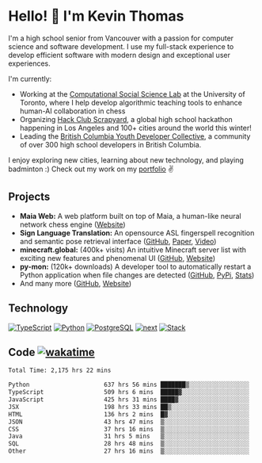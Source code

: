 # Hello! 👋 I'm Kevin Thomas

I'm a high school senior from Vancouver with a passion for computer science and software development. I use my full-stack experience to develop efficient software with modern design and exceptional user experiences.

I'm currently:

- Working at the [Computational Social Science Lab](https://csslab.cs.toronto.edu/) at the University of Toronto, where I help develop algorithmic teaching tools to enhance human-AI collaboration in chess
- Organizing [Hack Club Scrapyard](https://scrapyard.hackclub.com/), a global high school hackathon happening in Los Angeles and 100+ cities around the world this winter!
- Leading the [British Columbia Youth Developer Collective](https://bcydc.ca/), a community of over 300 high school developers in British Columbia.

I enjoy exploring new cities, learning about new technology, and playing badminton :) Check out my work on my [portfolio](https://kevinjosethomas.com/) ✌️

## Projects

- **Maia Web:** A web platform built on top of Maia, a human-like neural network chess engine ([Website](https://maiachess.com/))
- **Sign Language Translation:** An opensource ASL fingerspell recognition and semantic pose retrieval interface ([GitHub](https://github.com/kevinjosethomas/sign-language-processing), [Paper](https://arxiv.org/abs/2408.09311), [Video](https://www.youtube.com/watch?v=uuPxMWQRoXc))
- **minecraft.global:** (400k+ visits) An intuitive Minecraft server list with exciting new features and phenomenal UI ([GitHub](https://github.com/kevinjosethomas?tab=repositories&q=minecraft&type=&language=&sort=), [Website](https://minecraft.global/))
- **py-mon:** (120k+ downloads) A developer tool to automatically restart a Python application when file changes are detected ([GitHub](https://github.com/kevinjosethomas/py-mon), [PyPi](https://pypi.org/project/py-mon/), [Stats](https://pypistats.org/packages/py-mon))
- And many more ([GitHub](https://github.com/kevinjosethomas?tab=repositories), [Website](https://kevinjosethomas.com/work))

## Technology

[![TypeScript](https://github.com/kevinjosethomas/kevinjosethomas/assets/46242684/444b2e5d-659f-41f5-81fe-3abafb75cb6c)](https://kevinjosethomas.com/stack)
[![Python](https://github.com/kevinjosethomas/kevinjosethomas/assets/46242684/34a174c4-54db-4c4e-9842-2324d47cb043)](https://kevinjosethomas.com/stack)
[![PostgreSQL](https://github.com/kevinjosethomas/kevinjosethomas/assets/46242684/46d6de1c-c483-4dc7-ab3a-87763af6fc78)](https://kevinjosethomas.com/stack)
[![next](https://github.com/kevinjosethomas/kevinjosethomas/assets/46242684/bc46bae5-1ad9-42a7-b7a2-427cbde7c994)](https://kevinjosethomas.com/stack)
[![Stack](https://github.com/kevinjosethomas/kevinjosethomas/assets/46242684/0b9b7eeb-8cce-4a56-bffd-3131dd4dd88c)](https://kevinjosethomas.com/stack)

## Code [![wakatime](https://wakatime.com/badge/user/e9d16d74-e01d-4a37-8086-9257e0bde1c2.svg?style=flat-square)](https://wakatime.com/@e9d16d74-e01d-4a37-8086-9257e0bde1c2)

<!--START_SECTION:waka-->

```txt
Total Time: 2,175 hrs 22 mins

Python                     637 hrs 56 mins ███████▒░░░░░░░░░░░░░░░░░   28.96 %
TypeScript                 509 hrs 6 mins  █████▓░░░░░░░░░░░░░░░░░░░   23.11 %
JavaScript                 425 hrs 31 mins ████▓░░░░░░░░░░░░░░░░░░░░   19.32 %
JSX                        198 hrs 33 mins ██▒░░░░░░░░░░░░░░░░░░░░░░   09.01 %
HTML                       136 hrs 2 mins  █▓░░░░░░░░░░░░░░░░░░░░░░░   06.18 %
JSON                       43 hrs 47 mins  ▒░░░░░░░░░░░░░░░░░░░░░░░░   01.99 %
CSS                        37 hrs 16 mins  ▒░░░░░░░░░░░░░░░░░░░░░░░░   01.69 %
Java                       31 hrs 5 mins   ▒░░░░░░░░░░░░░░░░░░░░░░░░   01.41 %
SQL                        28 hrs 48 mins  ▒░░░░░░░░░░░░░░░░░░░░░░░░   01.31 %
Other                      27 hrs 16 mins  ▒░░░░░░░░░░░░░░░░░░░░░░░░   01.24 %
```

<!--END_SECTION:waka-->
